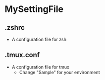 # MySettingFile

## .zshrc
* A configuration file for zsh

## .tmux.conf
* A configuration file for tmux
    * Change "Sample" for your environment


